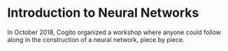 # Introduction to Neural Networks
In October 2018, Cogito organized a workshop where anyone could follow along in the construction of a neural network, piece by piece.
